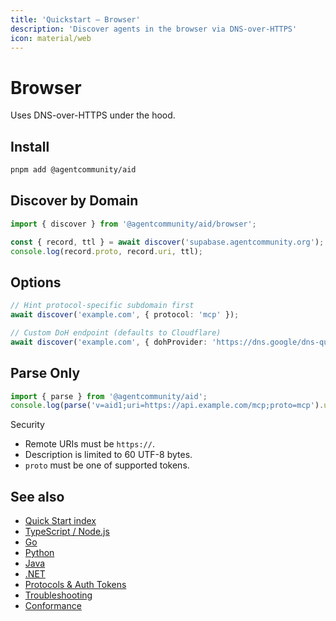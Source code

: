 ```yaml
---
title: 'Quickstart — Browser'
description: 'Discover agents in the browser via DNS-over-HTTPS'
icon: material/web
---
```


# Browser

Uses DNS-over-HTTPS under the hood.

## Install

```bash
pnpm add @agentcommunity/aid
```

## Discover by Domain

```ts
import { discover } from '@agentcommunity/aid/browser';

const { record, ttl } = await discover('supabase.agentcommunity.org');
console.log(record.proto, record.uri, ttl);
```

## Options

```ts
// Hint protocol-specific subdomain first
await discover('example.com', { protocol: 'mcp' });

// Custom DoH endpoint (defaults to Cloudflare)
await discover('example.com', { dohProvider: 'https://dns.google/dns-query' });
```

## Parse Only

```ts
import { parse } from '@agentcommunity/aid';
console.log(parse('v=aid1;uri=https://api.example.com/mcp;proto=mcp').uri);
```

Security

- Remote URIs must be `https://`.
- Description is limited to 60 UTF-8 bytes.
- `proto` must be one of supported tokens.

## See also

- [Quick Start index](./index.md)
- [TypeScript / Node.js](./quickstart_ts.md)
- [Go](./quickstart_go.md)
- [Python](./quickstart_python.md)
- [Java](./quickstart_java.md)
- [.NET](./quickstart_dotnet.md)
- [Protocols & Auth Tokens](../Reference/protocols.md)
- [Troubleshooting](../Reference/troubleshooting.md)
- [Conformance](../Reference/conformance.md)
